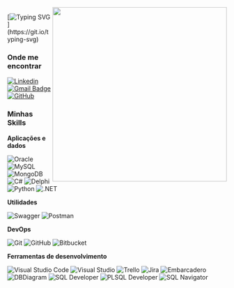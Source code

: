 <img src="https://raw.githubusercontent.com/MicaelliMedeiros/micaellimedeiros/master/image/computer-illustration.png" min-width="400px" max-width="400px" width="400px" align="right">

[![Typing SVG](https://readme-typing-svg.demolab.com?font=Poppins&pause=1000&color=FFFFFF&center=true&repeat=false&random=false&width=435&lines=Ol%C3%A1%2C+me+chamo+Levi.;Bem-vindo(a)+ao+meu+perfil!)](https://git.io/typing-svg)

<h3>Onde me encontrar</h3>

[![Linkedin](https://img.shields.io/badge/-gleidsonlevi-blue?style=flat-square&logo=Linkedin&logoColor=white&link=https://www.linkedin.com/in/gleidsonlevi/)](https://www.linkedin.com/in/gleidsonlevi/)
[![Gmail Badge](https://img.shields.io/badge/-gleidsonlevism@gmail.com-EA4335?style=flat-square&logo=Gmail&logoColor=white&link=mailto:gleidsonlevism@gmail.com)](mailto:gleidsonlevism@gmail.com)
[![GitHub](https://img.shields.io/github/followers/levisql?label=follow&style=social)](https://github.com/levisql)
<br>

  <h3>Minhas Skills</h3>

**Aplicações e dados**

![Oracle](https://img.shields.io/badge/-Oracle-333333?style=flat&logo=oracle&logoColor=F80000)
![MySQL](https://img.shields.io/badge/-MySQL-333333?style=flat&logo=mysql&logoColor=4479A1)
![MongoDB](https://img.shields.io/badge/-MongoDB-333333?style=flat&logo=mongodb&logoColor=47A248)
![C#](https://img.shields.io/badge/-C_Sharp-333333?style=flat&logo=csharp&logoColor=512BD4)
![Delphi](https://img.shields.io/badge/-Delphi-333333?style=flat&logo=delphi&logoColor=E62431)
![Python](https://img.shields.io/badge/-Python-333333?style=flat&logo=python&logoColor=3776AB)
![.NET](https://img.shields.io/badge/-.NET-333333?style=flat&logo=dotnet&logoColor=512BD4)

**Utilidades**

![Swagger](https://img.shields.io/badge/-Swagger-333333?style=flat&logo=swagger)
![Postman](https://img.shields.io/badge/-Postman-333333?style=flat&logo=postman)

**DevOps**

![Git](https://img.shields.io/badge/-Git-333333?style=flat&logo=git)
![GitHub](https://img.shields.io/badge/-GitHub-333333?style=flat&logo=github)
![Bitbucket](https://img.shields.io/badge/-Bitbucket-333333?style=flat&logo=bitbucket)

**Ferramentas de desenvolvimento**

![Visual Studio Code](https://img.shields.io/badge/-Visual%20Studio%20Code-333333?style=flat&logo=visual-studio-code&logoColor=007ACC)
![Visual Studio](https://img.shields.io/badge/-Visual%20Studio-333333?style=flat&logo=visualstudio&logoColor=5C2D91)
![Trello](https://img.shields.io/badge/-Trello-333333?style=flat&logo=trello&logoColor=0052CC)
![Jira](https://img.shields.io/badge/-Jira-333333?style=flat&logo=jira&logoColor=0052CC)
![Embarcadero](https://img.shields.io/badge/-Embarcadero-333333?style=flat&logo=embarcadero&logoColor=ED1F35)
![DBDiagram](https://img.shields.io/badge/-DBDiagram-333333?style=flat&logo=diagramsdotnet&logoColor=F08705)
![SQL Developer](https://img.shields.io/badge/SQL_Developer-333333?style=flat)
![PLSQL Developer](https://img.shields.io/badge/PLSQL_Developer-333333?style=flat)
![SQL Navigator](https://img.shields.io/badge/SQL_Navigator-333333?style=flat&logo=sqlnavigator)


</br>
